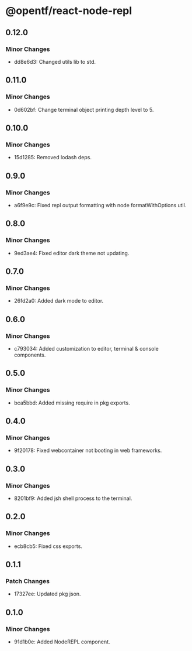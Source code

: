 # @opentf/react-node-repl

## 0.12.0

### Minor Changes

- dd8e6d3: Changed utils lib to std.

## 0.11.0

### Minor Changes

- 0d602bf: Change terminal object printing depth level to 5.

## 0.10.0

### Minor Changes

- 15d1285: Removed lodash deps.

## 0.9.0

### Minor Changes

- a6f9e9c: Fixed repl output formatting with node formatWithOptions util.

## 0.8.0

### Minor Changes

- 9ed3ae4: Fixed editor dark theme not updating.

## 0.7.0

### Minor Changes

- 26fd2a0: Added dark mode to editor.

## 0.6.0

### Minor Changes

- c793034: Added customization to editor, terminal & console components.

## 0.5.0

### Minor Changes

- bca5bbd: Added missing require in pkg exports.

## 0.4.0

### Minor Changes

- 9f20178: Fixed webcontainer not booting in web frameworks.

## 0.3.0

### Minor Changes

- 8201bf9: Added jsh shell process to the terminal.

## 0.2.0

### Minor Changes

- ecb8cb5: Fixed css exports.

## 0.1.1

### Patch Changes

- 17327ee: Updated pkg json.

## 0.1.0

### Minor Changes

- 91d1b0e: Added NodeREPL component.
